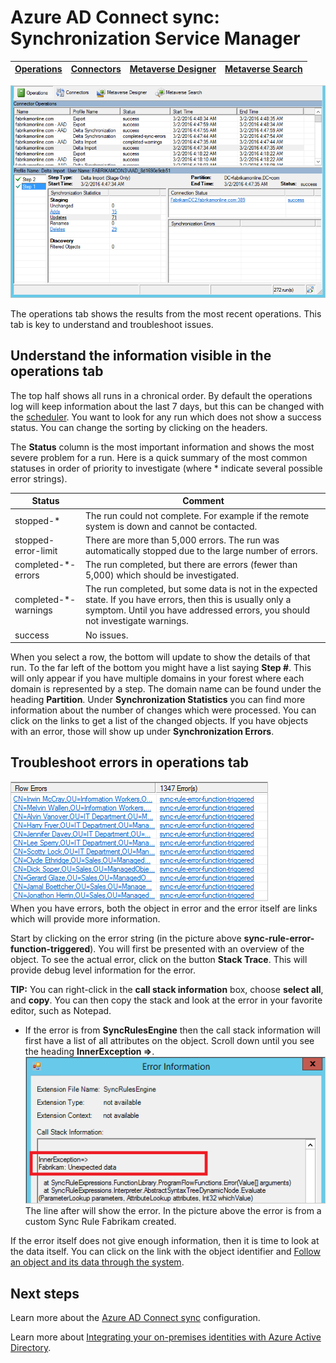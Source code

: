 <properties
	pageTitle="Azure AD Connect sync: Synchronization Service Manager UI | Microsoft Azure"
	description="Understand the Operations tab in the Synchronization Service Manager for Azure AD Connect."
	services="active-directory"
	documentationCenter=""
	authors="andkjell"
	manager="stevenpo"
	editor=""/>

<tags
	ms.service="active-directory"
	ms.workload="identity"
	ms.tgt_pltfrm="na"
	ms.devlang="na"
	ms.topic="article"
	ms.date="06/27/2016"
	ms.author="andkjell"/>


# Azure AD Connect sync: Synchronization Service Manager

[Operations](active-directory-aadconnectsync-service-manager-ui-operations.md) | [Connectors](active-directory-aadconnectsync-service-manager-ui-connectors.md) | [Metaverse Designer](active-directory-aadconnectsync-service-manager-ui-mvdesigner.md) | [Metaverse Search](active-directory-aadconnectsync-service-manager-ui-mvsearch.md)
--- | --- | --- | ---

![Sync Service Manager](./media/active-directory-aadconnectsync-service-manager-ui/operations.png)

The operations tab shows the results from the most recent operations. This tab is key to understand and troubleshoot issues.

## Understand the information visible in the operations tab
The top half shows all runs in a chronical order. By default the operations log will keep information about the last 7 days, but this can be changed with the [scheduler](active-directory-aadconnectsync-feature-scheduler.md). You want to look for any run which does not show a success status. You can change the sorting by clicking on the headers.

The **Status** column is the most important information and shows the most severe problem for a run. Here is a quick summary of the most common statuses in order of priority to investigate (where * indicate several possible error strings).

Status | Comment
--- | ---
stopped-* | The run could not complete. For example if the remote system is down and cannot be contacted.
stopped-error-limit | There are more than 5,000 errors. The run was automatically stopped due to the large number of errors.
completed-\*-errors | The run completed, but there are errors (fewer than 5,000) which should be investigated.
completed-\*-warnings | The run completed, but some data is not in the expected state. If you have errors, then this is usually only a symptom. Until you have addressed errors, you should not investigate warnings.
success | No issues.

When you select a row, the bottom will update to show the details of that run. To the far left of the bottom you might have a list saying **Step #**. This will only appear if you have multiple domains in your forest where each domain is represented by a step. The domain name can be found under the heading **Partition**. Under **Synchronization Statistics** you can find more information about the number of changes which were processed. You can click on the links to get a list of the changed objects. If you have objects with an error, those will show up under **Synchronization Errors**.

## Troubleshoot errors in operations tab
![Sync Service Manager](./media/active-directory-aadconnectsync-service-manager-ui/errorsync.png)  
When you have errors, both the object in error and the error itself are links which will provide more information.

Start by clicking on the error string (in the picture above **sync-rule-error-function-triggered**). You will first be presented with an overview of the object. To see the actual error, click on the button **Stack Trace**. This will provide debug level information for the error.

**TIP:** You can right-click in the **call stack information** box, choose **select all**, and **copy**. You can then copy the stack and look at the error in your favorite editor, such as Notepad.

- If the error is from **SyncRulesEngine** then the call stack information will first have a list of all attributes on the object. Scroll down until you see the heading **InnerException =>**.  
![Sync Service Manager](./media/active-directory-aadconnectsync-service-manager-ui/errorinnerexception.png)  
The line after will show the error. In the picture above the error is from a custom Sync Rule Fabrikam created.

If the error itself does not give enough information, then it is time to look at the data itself. You can click on the link with the object identifier and [Follow an object and its data through the system](active-directory-aadconnectsync-service-manager-ui-connectors.md#follow-an-object-and-its-data-through-the-system).

## Next steps
Learn more about the [Azure AD Connect sync](active-directory-aadconnectsync-whatis.md) configuration.

Learn more about [Integrating your on-premises identities with Azure Active Directory](active-directory-aadconnect.md).
